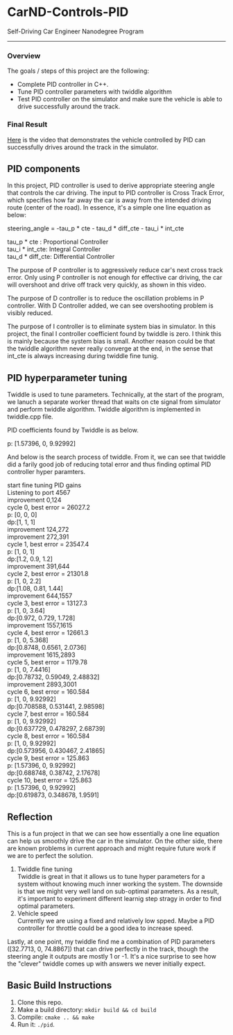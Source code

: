 # CarND-Controls-PID
Self-Driving Car Engineer Nanodegree Program

---

### Overview
The goals / steps of this project are the following:  

* Complete PID controller in C++.
* Tune PID controller parameters with twiddle algorithm
* Test PID controller on the simulator and make sure the vehicle is able to drive successfully around the track.

### Final Result

[Here](https://www.google.com) is the video that demonstrates the vehicle controlled by PID can successfully drives around the track in the simulator.



## PID components

In this project, PID controller is used to derive appropriate steering angle that controls the car driving. The input to PID controller is Cross Track Error, which specifies how far away the car is away from the intended driving route (center of the road). In essence, it's a simple one line equation as below:  

steering_angle = -tau_p * cte - tau_d * diff_cte - tau_i * int_cte 

tau_p * cte : Proportional Controller  
tau_i * int_cte:  Integral Controller  
tau_d * diff_cte: Differential Controller  

The purpose of P controller is to aggressively reduce car's next cross track error. Only using P controller is not enough for effective car driving, the car will overshoot and drive off track very quickly, as shown in this video.

The purpose of D controller is to reduce the oscillation problems in P controller. With D Controller added, we can see overshooting problem is visibly reduced.

The purpose of I controller is to eliminate system bias in simulator. In this project, the final I controller coefficient found by twiddle is zero. I think this is mainly because the system bias is small. Another reason could be that the twiddle algorithm never really converge at the end, in the sense that int_cte is always increasing during twiddle fine tunig.


## PID  hyperparameter tuning

Twiddle is used to tune parameters. Technically, at the start of the program, we lanuch a separate worker thread that waits on cte signal from simulator and perform twiddle algorithm. Twiddle algorithm is implemented in twiddle.cpp file.

PID coefficients found by Twiddle is as below.   

p: [1.57396, 0, 9.92992]   

And below is the search process of twiddle. From it, we can see that twiddle did a farily good job of reducing total error and thus finding optimal PID controller hyper paramters.  

start fine tuning PID gains  
Listening to port 4567  
improvement 0,124  
cycle 0, best error = 26027.2  
p: [0, 0, 0]  
dp:[1, 1, 1]  
improvement 124,272  
improvement 272,391  
cycle 1, best error = 23547.4  
p: [1, 0, 1]  
dp:[1.2, 0.9, 1.2]  
improvement 391,644  
cycle 2, best error = 21301.8  
p: [1, 0, 2.2]  
dp:[1.08, 0.81, 1.44]  
improvement 644,1557  
cycle 3, best error = 13127.3  
p: [1, 0, 3.64]  
dp:[0.972, 0.729, 1.728]  
improvement 1557,1615  
cycle 4, best error = 12661.3  
p: [1, 0, 5.368]  
dp:[0.8748, 0.6561, 2.0736]  
improvement 1615,2893  
cycle 5, best error = 1179.78  
p: [1, 0, 7.4416]  
dp:[0.78732, 0.59049, 2.48832]  
improvement 2893,3001  
cycle 6, best error = 160.584  
p: [1, 0, 9.92992]  
dp:[0.708588, 0.531441, 2.98598]  
cycle 7, best error = 160.584  
p: [1, 0, 9.92992]  
dp:[0.637729, 0.478297, 2.68739]  
cycle 8, best error = 160.584  
p: [1, 0, 9.92992]  
dp:[0.573956, 0.430467, 2.41865]  
cycle 9, best error = 125.863  
p: [1.57396, 0, 9.92992]  
dp:[0.688748, 0.38742, 2.17678]  
cycle 10, best error = 125.863  
p: [1.57396, 0, 9.92992]  
dp:[0.619873, 0.348678, 1.9591]  



## Reflection

This is a fun project in that we can see how essentially a one line equation can help us smoothly drive the car in the simulator. On the other side, there are known problems in current approach and might require future work if we are to perfect the solution.

1. Twiddle fine tuning  
Twiddle is great in that it allows us to tune hyper parameters for a system without knowing much inner working the system. The downside is that we might very well land on sub-optimal parameters. As a result, it's important to experiment different learnig step stragy in order to find optimal parameters.
2. Vehicle speed  
Currently we are using a fixed and relatively low spped. Maybe a PID controller for throttle could be a good idea to increase speed.


Lastly, at one point, my twiddle find me a combination of PID parameters ([32.7713, 0, 74.8867]) that can drive perfectly in the track, though the steering angle it outputs are mostly 1 or -1.  It's a nice surprise to see how the "clever" twiddle comes up with answers we never initially expect.


## Basic Build Instructions

1. Clone this repo.
2. Make a build directory: `mkdir build && cd build`
3. Compile: `cmake .. && make`
4. Run it: `./pid`. 

